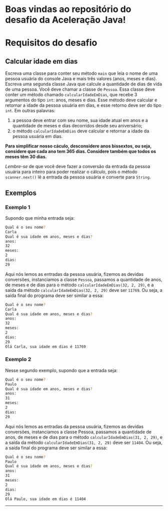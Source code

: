 # Boas vindas ao repositório do desafio da Aceleração Java!


# Requisitos do desafio

## Calcular idade em dias

Escreva uma classe para conter seu método `main` que leia o nome de uma pessoa usuária do console Java e mais três valores (anos, meses e dias).
Escreva uma segunda classe Java que calcule a quantidade de dias de vida de uma pessoa. Você deve chamar a classe de `Pessoa`. Essa classe deve conter um método chamado `calcularIdadeEmDias`, que recebe 3 argumentos do tipo `int`: anos, meses e dias. Esse método deve calcular e retornar a idade da pessoa usuária em dias, e esse retorno deve ser do tipo `int`. Em outras palavras:

1. a pessoa deve entrar com seu nome, sua idade atual em anos e a quantidade de meses e dias decorridos desde seu aniversário;
2. o método `calcularIdadeEmDias` deve calcular e retornar a idade da pessoa usuária em dias.

**Para simplificar nosso cáculo, desconsidere anos bissextos, ou seja, considere que cada ano tem 365 dias. Considere também que todos os meses têm 30 dias.**

*Lembre-se* de que você deve fazer a conversão da entrada da pessoa usuária para inteiro para poder realizar o cálculo, pois o método `scanner.next()` lê a entrada da pessoa usuária e converte para `String`.

## Exemplos

### Exemplo 1
Supondo que minha entrada seja:
```bash
Qual é o seu nome?
Carla
Qual é sua idade em anos, meses e dias?
anos:
32
meses:
2
dias:
29
```
Aqui nós lemos as entradas da pessoa usuária, fizemos as devidas conversões, instanciamos a classe `Pessoa`, passamos a quantidade de anos, de meses e de dias para o método `calcularIdadeEmDias(32, 2, 29)`, e a saída da método `calcularIdadeEmDias(32, 2, 29)` deve ser `11769`. Ou seja, a saída final do programa deve ser similar a essa:
```bash
Qual é o seu nome?
Carla
Qual é sua idade em anos, meses e dias?
anos:
32
meses:
2
dias:
29
Olá Carla, sua idade em dias é 11769
```

### Exemplo 2
Nesse segundo exemplo, supondo que a entrada seja:
```bash
Qual é o seu nome?
Paulo
Qual é sua idade em anos, meses e dias?
anos:
31
meses:
2
dias:
29
```
Aqui nós lemos as entradas da pessoa usuária, fizemos as devidas conversões, instanciamos a classe Pessoa, passamos a quantidade de anos, de meses e de dias para o método `calcularIdadeEmDias(31, 2, 29)`, e a saída da método `calcularIdadeEmDias(31, 2, 29)` deve ser `11404`. Ou seja, a saída final do programa deve ser similar a essa:
```bash
Qual é o seu nome?
Paulo
Qual é sua idade em anos, meses e dias?
anos:
31
meses:
2
dias:
29
Olá Paulo, sua idade em dias é 11404
```


---
